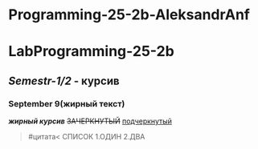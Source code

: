 # Programming-25-2b-AleksandrAnf

# LabProgramming-25-2b
## *Semestr-1/2* - курсив

### **September 9(жирный текст)** 
***жирный курсив*** 
~~ЗАЧЕРКНУТЫЙ~~ 
<ins>подчеркнутый</ins>
>#цитата<
СПИСОК
1.ОДИН
2.ДВА